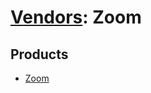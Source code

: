 # [Vendors](README.md): Zoom

## Products

- [Zoom](../products/ad8d40a9-ee64-4615-bd92-aa964b4ae3b0.md)
